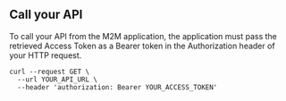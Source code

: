 ## Call your API

To call your API from the M2M application, the application must pass the retrieved Access Token as a Bearer token in the Authorization header of your HTTP request.

```text
curl --request GET \
  --url YOUR_API_URL \
  --header 'authorization: Bearer YOUR_ACCESS_TOKEN'
```
